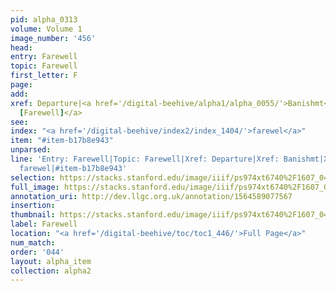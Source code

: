 ```yaml
---
pid: alpha_0313
volume: Volume 1
image_number: '456'
head: 
entry: Farewell
topic: Farewell
first_letter: F
page: 
add: 
xref: Departure|<a href='/digital-beehive/alpha1/alpha_0055/'>Banishmt</a>|<a href='/digital-beehive/toc/toc2_150/'>675
  [Farewell]</a>
see: 
index: "<a href='/digital-beehive/index2/index_1404/'>farewel</a>"
item: "#item-b17b8e943"
unparsed: 
line: 'Entry: Farewell|Topic: Farewell|Xref: Departure|Xref: Banishmt|Xref: 675 [Farewell]|Index:
  farewel|#item-b17b8e943'
selection: https://stacks.stanford.edu/image/iiif/ps974xt6740%2F1607_0455/769,2745,2987,562/full/0/default.jpg
full_image: https://stacks.stanford.edu/image/iiif/ps974xt6740%2F1607_0455/full/full/0/default.jpg
annotation_uri: http://dev.llgc.org.uk/annotation/1564589077567
insertion: 
thumbnail: https://stacks.stanford.edu/image/iiif/ps974xt6740%2F1607_0455/769,2745,600,180/250,/0/default.jpg
label: Farewell
location: "<a href='/digital-beehive/toc/toc1_446/'>Full Page</a>"
num_match: 
order: '044'
layout: alpha_item
collection: alpha2
---
```

